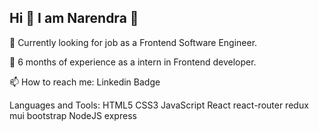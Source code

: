 ## Hi 👋 I am Narendra 🔭

💪 Currently looking for job as a Frontend Software Engineer.

💼 6 months of experience as a intern in Frontend developer.


📫 How to reach me:
Linkedin Badge

Languages and Tools: HTML5 CSS3 JavaScript  React react-router redux mui bootstrap NodeJS express 
